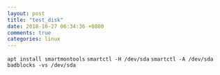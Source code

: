 ```yaml
---
layout: post
title: "test_disk"
date: 2018-10-27 06:34:36 +0800
comments: true
categories: linux
---
```

`apt install smartmontools`
`smartctl -H /dev/sda`
`smartctl -A /dev/sda`
`badblocks -vs /dev/sda`